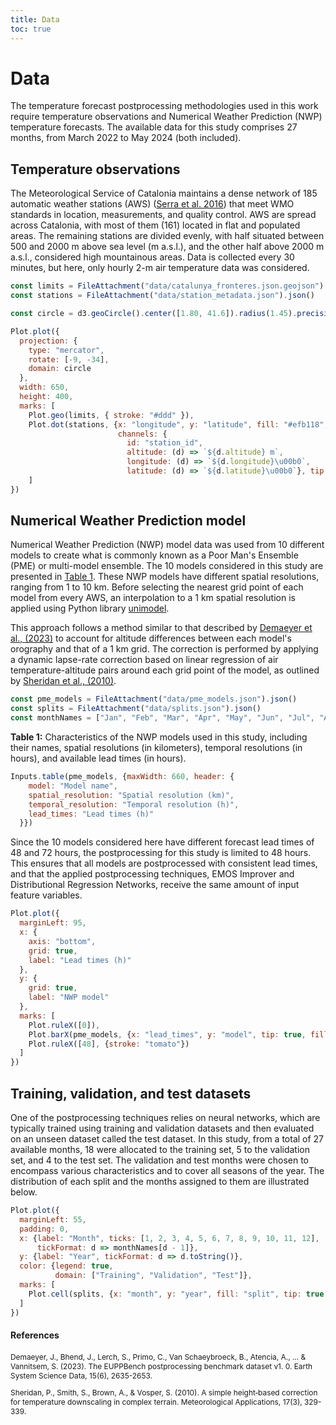 ```yaml
---
title: Data
toc: true
---
```


# Data

The temperature forecast postprocessing methodologies used in this work require temperature observations and
Numerical Weather Prediction (NWP) temperature forecasts. The available data for this study comprises 27 months,
from March 2022 to May 2024 (both included).


## Temperature observations

The Meteorological Service of Catalonia maintains a dense network of 185 automatic weather stations (AWS)
([Serra et al. 2016](https://static-m.meteo.cat/wordpressweb/wp-content/uploads/2017/07/18141912/TECO16_XEMA_SERRA_ETAL.jpg))
that meet WMO standards in location, measurements, and quality control. AWS are spread across Catalonia,
with most of them (161) located in flat and populated areas. The remaining stations are divided evenly,
with half situated between 500 and 2000 m above sea level (m a.s.l.), and the other half above 2000 m a.s.l.,
considered high mountainous areas. Data is collected every 30 minutes, but here, only hourly 2-m air temperature data was considered.

```js
const limits = FileAttachment("data/catalunya_fronteres.json.geojson").json()
const stations = FileAttachment("data/station_metadata.json").json()
```

```js
const circle = d3.geoCircle().center([1.80, 41.6]).radius(1.45).precision(1)()
```

```js
Plot.plot({
  projection: {
    type: "mercator",
    rotate: [-9, -34],
    domain: circle
  },
  width: 650,
  height: 400,
  marks: [
    Plot.geo(limits, { stroke: "#ddd" }),
    Plot.dot(stations, {x: "longitude", y: "latitude", fill: "#efb118", stroke: "white", strokeWidth: 0.8,
                        channels: {
                          id: "station_id",
                          altitude: (d) => `${d.altitude} m`,
                          longitude: (d) => `${d.longitude}\u00b0`,
                          latitude: (d) => `${d.latitude}\u00b0`}, tip: true}),
    ]
})
```


## Numerical Weather Prediction model

Numerical Weather Prediction (NWP) model data was used from 10 different models to create what is commonly known
as a Poor Man's Ensemble (PME) or multi-model ensemble. The 10 models considered in this study are presented in
[Table 1](#table1). These NWP models have different spatial resolutions, ranging from 1 to 10 km. Before selecting
the nearest grid point of each model from every AWS, an interpolation to a 1 km spatial resolution is applied using
Python library [unimodel](https://github.com/meteocat/unimodel).

This approach follows a method similar to that described by [Demaeyer et al., (2023)](#references) to account for
altitude differences between each model's orography and that of a 1 km grid. The correction is performed by applying
a dynamic lapse-rate correction based on linear regression of air temperature-altitude pairs around each grid point
of the model, as outlined by [Sheridan et al., (2010)](#references).


```js
const pme_models = FileAttachment("data/pme_models.json").json()
const splits = FileAttachment("data/splits.json").json()
const monthNames = ["Jan", "Feb", "Mar", "Apr", "May", "Jun", "Jul", "Aug", "Sep", "Oct", "Nov", "Dec"];
```


<a name="table1"></a>**Table 1:** Characteristics of the NWP models used in this study, including their names, spatial resolutions (in kilometers), temporal resolutions (in hours), and available lead times (in hours).
```js
Inputs.table(pme_models, {maxWidth: 660, header: {
    model: "Model name",
    spatial_resolution: "Spatial resolution (km)",
    temporal_resolution: "Temporal resolution (h)",
    lead_times: "Lead times (h)"
  }})
```

Since the 10 models considered here have different forecast lead times of 48 and 72 hours, the postprocessing for
this study is limited to 48 hours. This ensures that all models are postprocessed with consistent lead times,
and that the applied postprocessing techniques, EMOS Improver and Distributional Regression Networks, receive the
same amount of input feature variables.


```js
Plot.plot({
  marginLeft: 95,
  x: {
    axis: "bottom",
    grid: true,
    label: "Lead times (h)"
  },
  y: {
    grid: true,
    label: "NWP model"
  },
  marks: [
    Plot.ruleX([0]),
    Plot.barX(pme_models, {x: "lead_times", y: "model", tip: true, fill: "lightgrey"}),
    Plot.ruleX([48], {stroke: "tomato"})
  ]
})
```

## Training, validation, and test datasets

One of the postprocessing techniques relies on neural networks, which are typically trained using
training and validation datasets and then evaluated on an unseen dataset called the test dataset.
In this study, from a total of 27 available months, 18 were allocated to the training set, 5 to
the validation set, and 4 to the test set. The validation and test months were chosen to encompass
various characteristics and to cover all seasons of the year. The distribution of each split and
the months assigned to them are illustrated below.

```js
Plot.plot({
  marginLeft: 55,
  padding: 0,
  x: {label: "Month", ticks: [1, 2, 3, 4, 5, 6, 7, 8, 9, 10, 11, 12],
      tickFormat: d => monthNames[d - 1]},
  y: {label: "Year", tickFormat: d => d.toString()},
  color: {legend: true,
          domain: ["Training", "Validation", "Test"]},
  marks: [
    Plot.cell(splits, {x: "month", y: "year", fill: "split", tip: true, inset: 0.5}),
  ]
})
```


#### References

<span style="font-size:0.85em;">

Demaeyer, J., Bhend, J., Lerch, S., Primo, C., Van Schaeybroeck, B., Atencia, A., ... & Vannitsem, S. (2023). The EUPPBench postprocessing benchmark dataset v1. 0. Earth System Science Data, 15(6), 2635-2653.

Sheridan, P., Smith, S., Brown, A., & Vosper, S. (2010). A simple height‐based correction for temperature downscaling in complex terrain. Meteorological Applications, 17(3), 329-339.

</span>